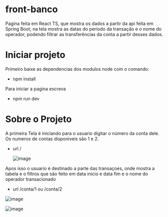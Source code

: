 # front-banco
Pagina feita em React TS, que mostra os dados a partir da api feita em Spring Boot, na tela mostra as datas do período da transação e o nome do operador, podendo filtrar as transferências da conta a partir desses dados.

# Iniciar projeto

Primeiro baixe as dependencias dos modulos node com o comando:
- npm install

Para iniciar a pagina escreva
- npm run dev

# Sobre o Projeto

A primeira Tela é iniciando para o usuario digitar o número da conta dele.
Os numeros de contas disponiveis são 1 e 2.

- url /

  ![image](https://github.com/joelcardev/front-banco/assets/25753745/712f0888-0a4f-4a8a-8d32-9d359bcfe5d2)


Apos isso o usuario é destinado a parte das transaçoes, onde mostra a tabela e o filtros que são feito em data inicio e data fim e o nome do operador transacionado

- url /conta/1  ou /conta/2

 ![image](https://github.com/joelcardev/front-banco/assets/25753745/2101c32f-8c1c-4fbe-9f14-21100181f391)

 ![image](https://github.com/joelcardev/front-banco/assets/25753745/cdd00faf-bc27-4c5d-807f-f34c47901c33)


 
